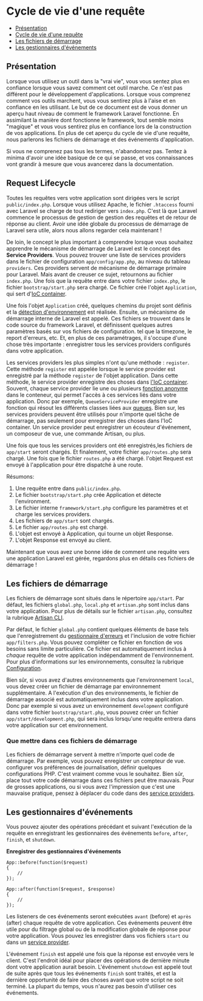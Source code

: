 # Cycle de vie d'une requête

- [Présentation](#overview)
- [Cycle de vie d'une requête](#request-lifecycle)
- [Les fichiers de démarrage](#start-files)
- [Les gestionnaires d'événements](#application-events)

<a name="overview"></a>
## Présentation

Lorsque vous utilisez un outil dans la "vrai vie", vous vous sentez plus en confiance lorsque vous savez comment cet outil marche. Ce n'est pas différent pour le développement d'applications. Lorsque vous comprenez comment vos outils marchent, vous vous sentirez plus à l'aise et en confiance en les utilisant. Le but de ce document est de vous donner un aperçu haut niveau de comment le framework Laravel fonctionne. En assimilant la manière dont fonctionne le framework, tout semble moins "magique" et vous vous sentirez plus en confiance lors de la construction de vos applications. En plus de cet aperçu du cycle de vie d'une requête, nous parlerons les fichiers de démarrage et des événements d'application.

Si vous ne comprenez pas tous les termes, n'abandonnez pas. Tentez à minima d'avoir une idée basique de ce qui se passe, et vos connaissances vont grandir à mesure que vous avancerez dans la documentation.

<a name="request-lifecycle"></a>
## Request Lifecycle

Toutes les requêtes vers votre application sont dirigées vers le script `public/index.php`. Lorsque vous utilisez Apache, le fichier `.htaccess` fourni avec Laravel se charge de tout rediriger vers `index.php`. C'est là que Laravel commence le processus de gestion de gestion des requêtes et de retour de réponse au client. Avoir une idée globale du processus de démarrage de Laravel sera utile, alors nous allons regarder cela maintenant !

De loin, le concept le plus important à comprendre lorsque vous souhaitez apprendre le mécanisme de démarrage de Laravel est le concept des **Service Providers**. Vous pouvez trouver une liste de services providers dans le fichier de configuration `app/config/app.php`, au niveau du tableau `providers`. Ces providers servent de mécanisme de démarrage primaire pour Laravel. Mais avant de creuser ce sujet, retournons au fichier `index.php`. Une fois que la requête entre dans votre fichier `index.php`, le fichier `bootstrap/start.php` sera chargé. Ce fichier crée l'objet `Application`, qui sert d'[IoC container](/4.1/ioc).

Une fois l'objet `Application` créé, quelques chemins du projet sont définis et la [détection d'environnement](/4.1/configuration#environment-configuration) est réalisée. Ensuite, un mécanisme de démarrage interne de Laravel est appelé. Ces fichiers se trouvent dans le code source du framework Laravel, et définissent quelques autres paramètres basés sur vos fichiers de configuration. tel que la timezone, le report d'erreurs, etc. Et, en plus de ces paramétrages, il s'occupe d'une chose très importante : enregistrer tous les services providers configurés dans votre application.

Les services providers les plus simples n'ont qu'une méthode : `register`. Cette méthode `register` est appelée lorsque le service provider est enregistré par la méthode `register` de l'objet application. Dans cette méthode, le service provider enregistre des choses dans [l'IoC container](/4.1/ioc). Souvent, chaque service provider lie une ou plusieurs [fonction anonyme](http://us3.php.net/manual/en/functions.anonymous.php) dans le conteneur, qui permet l'accès à ces services liés dans votre application. Donc par exemple, `QueueServiceProvider` enregistre une fonction qui résout les différents classes liées aux [queues](/4.1/queues). Bien sur, les services providers peuvent être utilisés pour n'importe quel tâche de démarrage, pas seulement pour enregistrer des choses dans l'IoC container. Un service provider peut enregistrer un écouteur d'événement, un composeur de vue, une commande Artisan, ou plus.

Une fois que tous les services providers ont été enregistrés,les fichiers de `app/start` seront chargés. Et finalement, votre fichier `app/routes.php` sera chargé. Une fois que le fichier `routes.php` a été chargé. l'objet Request est envoyé à l'application pour être dispatché à une route.

Résumons:

1. Une requête entre dans `public/index.php`.
2. Le fichier `bootstrap/start.php` crée Application et détecte l'environment.
3. Le fichier interne `framework/start.php` configure les paramètres et et charge les services providers.
4. Les fichiers de `app/start` sont chargés.
5. Le fichier `app/routes.php` est chargé.
6. L'objet est envoyé à Application, qui tourne un objet Response.
7. L'objet Response est envoyé au client.

Maintenant que vous avez une bonne idée de comment une requête vers une application Laravel est gérée, regardons plus en détails ces fichiers de démarrage !

<a name="start-files"></a>
## Les fichiers de démarrage

Les fichiers de démarrage sont situés dans le répertoire `app/start`. Par défaut, les fichiers `global.php`, `local.php` et `artisan.php` sont inclus dans votre application. Pour plus de détails sur le fichier `artisan.php`, consultez la rubrique [Artisan CLI](/4.1/commands#registering-commands).

Par défaut, le fichier `global.php` contient quelques éléments de base tels que l'enregistrement du [gestionnaire d'erreurs](/4.1/errors) et l'inclusion de votre fichier `app/filters.php`. Vous pouvez compléter ce fichier en fonction de vos besoins sans limite particulière. Ce fichier est automatiquement inclus à _chaque_ requête de votre application indépendamment de l'environnement. Pour plus d'informations sur les environnements, consultez la rubrique [Configuration](/4.1/configuration).

Bien sûr, si vous avez d'autres environnements que l'environnement `local`, vous devez créer un fichier de démarrage par environnement supplémentaire. A l'exécution d'un des environnements, le fichier de démarrage associé est automatiquement inclus dans votre application. Donc par exemple si vous avez un environnement `development` configuré dans votre fichier `bootstrap/start.php`, vous pouvez créer un fichier `app/start/development.php`, qui sera inclus lorsqu'une requête entrera dans votre application sur cet environnement.

### Que mettre dans ces fichiers de démarrage

Les fichiers de démarrage servent à mettre n'importe quel code de démarrage. Par exemple, vous pouvez enregistrer un compteur de vue. configurer vos préférences de journalisation, définir quelques configurations PHP. C'est vraiment comme vous le souhaitez. Bien sûr, place tout votre code démarrage dans ces fichiers peut être mauvais. Pour de grosses applications, ou si vous avez l'impression que c'est une mauvaise pratique, pensez à déplacer du code dans des [service providers](/4.1/ioc#service-providers).

<a name="application-events"></a>
## Les gestionnaires d'événements

Vous pouvez ajouter des opérations précédant et suivant l'exécution de la requête en enregistrant les gestionnaires des événements `before`, `after`, `finish`, et `shutdown`.

**Enregistrer des gestionnaires d'événements**

	App::before(function($request)
	{
		//
	});

	App::after(function($request, $response)
	{
		//
	});

Les listeners de ces événements seront exécutées `avant` (before) et `après` (after) chaque requête de votre application. Ces événements peuvent être utile pour du filtrage global ou de la modification globale de réponse pour votre application. Vous pouvez les enregistrer dans vos fichiers `start` ou dans un [service provider](/4.1/ioc#service-providers).

L'événement `finish` est appelé une fois que la réponse est envoyée vers le client. C'est l'endroit idéal pour placer des opérations de dernière minute dont votre application aurait besoin. L'événement `shutdown` est appelé tout de suite après que tous les événements `finish` sont traités, et est la dernière opportunité de faire des choses avant que votre script ne soit terminé. La plupart du temps, vous n'aurez pas besoin d'utiliser ces événements.
